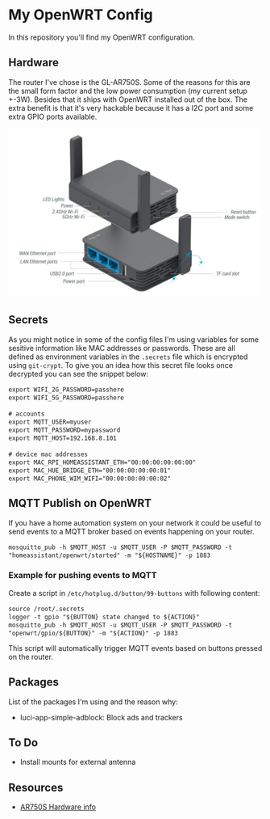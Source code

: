 # My OpenWRT Config
In this repository you'll find my OpenWRT configuration.

## Hardware
The router I've chose is the GL-AR750S. Some of the reasons for this are the small form factor and the low power consumption (my current setup +-3W). 
Besides that it ships with OpenWRT installed out of the box.
The extra benefit is that it's very hackable because it has a I2C port and some extra GPIO ports available.

![GL iNet 750s](hardware.jpg)

## Secrets
As you might notice in some of the config files I'm using variables for some sesitive information like MAC addresses or passwords. These are all defined as environment variables in the `.secrets` file which is encrypted using `git-crypt`. To give you an idea how this secret file looks once decrypted you can see the snippet below:

```
export WIFI_2G_PASSWORD=passhere
export WIFI_5G_PASSWORD=passhere

# accounts
export MQTT_USER=myuser
export MQTT_PASSWORD=mypassword
export MQTT_HOST=192.168.8.101

# device mac addresses
export MAC_RPI_HOMEASSISTANT_ETH="00:00:00:00:00:00"
export MAC_HUE_BRIDGE_ETH="00:00:00:00:00:01"
export MAC_PHONE_WIM_WIFI="00:00:00:00:00:02"
```

## MQTT Publish on OpenWRT
If you have a home automation system on your network it could be useful to send events to a MQTT broker based on events happening on your router.

```
mosquitto_pub -h $MQTT_HOST -u $MQTT_USER -P $MQTT_PASSWORD -t "homeassistant/openwrt/started" -m "${HOSTNAME}" -p 1883
```

### Example for pushing events to MQTT
Create a script in `/etc/hotplug.d/button/99-buttons` with following content:
```
source /root/.secrets
logger -t gpio "${BUTTON} state changed to ${ACTION}"
mosquitto_pub -h $MQTT_HOST -u $MQTT_USER -P $MQTT_PASSWORD -t "openwrt/gpio/${BUTTON}" -m "${ACTION}" -p 1883
```
This script will automatically trigger MQTT events based on buttons pressed on the router.

## Packages
List of the packages I'm using and the reason why:
* luci-app-simple-adblock: Block ads and trackers

## To Do
* Install mounts for external antenna

## Resources
* [AR750S Hardware info](https://openwrt.org/toh/gl.inet/gl-ar750)
